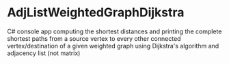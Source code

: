# AdjListWeightedGraphDijkstra

C# console app computing the shortest distances and printing the complete shortest paths from a source vertex to every other connected vertex/destination of a given weighted graph using Dijkstra's algorithm and adjacency list (not matrix)
